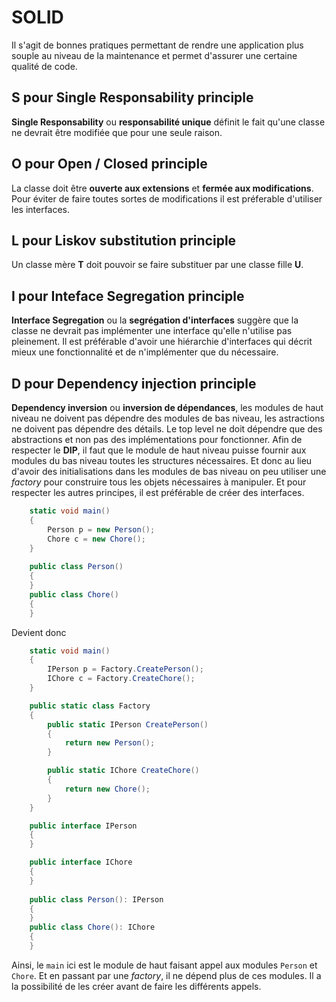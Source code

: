 # SOLID
Il s'agit de bonnes pratiques permettant de rendre une application plus souple au niveau de la maintenance et permet d'assurer une certaine qualité de code.

## S pour Single Responsability principle
**Single Responsability** ou **responsabilité unique** définit le fait qu'une classe ne devrait être modifiée que pour une seule raison.

## O pour Open / Closed principle
La classe doit être **ouverte aux extensions** et **fermée aux modifications**. Pour éviter de faire toutes sortes de modifications il est préferable d'utiliser les interfaces.

## L pour Liskov substitution principle
Un classe mère **T** doit pouvoir se faire substituer par une classe fille **U**.

## I pour Inteface Segregation principle
**Interface Segregation** ou la **segrégation d'interfaces** suggère que la classe ne devrait pas implémenter une interface qu'elle n'utilise pas pleinement. Il est préférable d'avoir une hiérarchie d'interfaces qui décrit mieux une fonctionnalité et de n'implémenter que du nécessaire.

## D pour Dependency injection principle 
**Dependency inversion** ou **inversion de dépendances**, les modules de haut niveau ne doivent pas dépendre des modules de bas niveau, les astractions ne doivent pas dépendre des détails.
Le top level ne doit dépendre que des abstractions et non pas des implémentations pour fonctionner.
Afin de respecter le **DIP**, il faut que le module de haut niveau puisse fournir aux modules du bas niveau toutes les structures nécessaires. Et donc au lieu d'avoir des initialisations dans les modules de bas niveau on peu utiliser une _factory_ pour construire tous les objets nécessaires à manipuler. Et pour respecter les autres principes, il est préférable de créer des interfaces.
```cs
    static void main()
    {
        Person p = new Person();
        Chore c = new Chore();
    }
    
    public class Person()
    {
    }
    public class Chore()
    {
    }
```

Devient donc
```cs
    static void main()
    {
        IPerson p = Factory.CreatePerson();
        IChore c = Factory.CreateChore();
    }

    public static class Factory
    {
        public static IPerson CreatePerson()
        {
            return new Person();
        }

        public static IChore CreateChore()
        {
            return new Chore();
        }
    }

    public interface IPerson
    {
    }

    public interface IChore
    {
    }
    
    public class Person(): IPerson
    {
    }
    public class Chore(): IChore
    {
    }
```
Ainsi, le `main` ici est le module de haut faisant appel aux modules `Person` et `Chore`. Et en passant par une _factory_, il ne dépend plus de ces modules. Il a la possibilité de les créer avant de faire les différents appels.